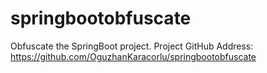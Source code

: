 # springbootobfuscate
Obfuscate the SpringBoot project.
Project GitHub Address: https://github.com/OguzhanKaracorlu/springbootobfuscate
